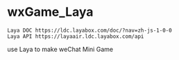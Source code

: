 # wxGame_Laya

    Laya DOC https://ldc.layabox.com/doc/?nav=zh-js-1-0-0
    Laya API https://layaair.ldc.layabox.com/api

use Laya to make weChat Mini Game 

